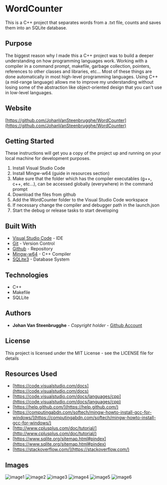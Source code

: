 # WordCounter

This is a C++ project that separates words from a .txt file, counts and saves them into an SQLite database. 

## Purpose

The biggest reason why I made this a C++ project was to build a deeper understanding on how programming languages work. Working with a compiler in a command prompt, makefile, garbage collection, pointers, references to other classes and libraries, etc... Most of these things are done automatically in most high-level programming languages. Using C++ (a mid-range language) allows me to improve my understanding without losing some of the abstraction like object-oriented design that you can't use in low-level languages.

## Website

[https://github.com/JohanVanSteenbrugghe/WordCounter](https://github.com/JohanVanSteenbrugghe/WordCounter)

## Getting Started

These instructions will get you a copy of the project up and running on your local machine for development purposes.

1. Install Visual Studio Code
2. Install Mingw-w64 (guide in resources section)
3. Make sure that the folder which has the compiler executables (g++, c++, etc...), can be accessed globally (everywhere) in the command prompt
4. Download the files from github
5. Add the WordCounter folder to the Visual Studio Code workspace
6. If necessary change the compiler and debugger path in the launch.json
7. Start the debug or release tasks to start developing

## Built With

* [Visual Studio Code](https://code.visualstudio.com/) - IDE
* [Git](https://www.git-scm.com/) - Version Control
* [Github](https://github.com/) - Repository
* [Mingw-w64](https://mingw-w64.org/doku.php) - C++ Compiler
* [SQLite3](https://www.sqlite.org/index.html) - Database System

## Technologies

* C++
* Makefile
* SQLLite

## Authors

* **Johan Van Steenbrugghe** - *Copyright holder* - [Github Account](https://github.com/JohanVanSteenbrugghe)

## License

This project is licensed under the MIT License - see the LICENSE file for details

## Resources Used

* [https://code.visualstudio.com/docs](https://code.visualstudio.com/docs)
* [https://code.visualstudio.com/docs/languages/cpp](https://code.visualstudio.com/docs/languages/cpp)
* [https://help.github.com/](https://help.github.com/)
* [https://computingabdn.com/softech/mingw-howto-install-gcc-for-windows/](https://computingabdn.com/softech/mingw-howto-install-gcc-for-windows/)
* [http://www.cplusplus.com/doc/tutorial/](http://www.cplusplus.com/doc/tutorial/)
* [https://www.sqlite.org/sitemap.html#pindex](https://www.sqlite.org/sitemap.html#pindex)
* [https://stackoverflow.com/](https://stackoverflow.com/)

## Images

![image1](https://github.com/JohanVanSteenbrugghe/WordCounter/blob/master/images/image1.png?raw=true)
![image2](https://github.com/JohanVanSteenbrugghe/WordCounter/blob/master/images/image2.png?raw=true)
![image3](https://github.com/JohanVanSteenbrugghe/WordCounter/blob/master/images/image3.png?raw=true)
![image4](https://github.com/JohanVanSteenbrugghe/WordCounter/blob/master/images/image4.png?raw=true)
![image5](https://github.com/JohanVanSteenbrugghe/WordCounter/blob/master/images/image5.png?raw=true)
![image6](https://github.com/JohanVanSteenbrugghe/WordCounter/blob/master/images/image6.png?raw=true)
